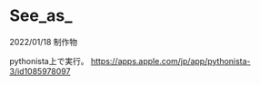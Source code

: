 # See_as_
2022/01/18 制作物

pythonista上で実行。
https://apps.apple.com/jp/app/pythonista-3/id1085978097



